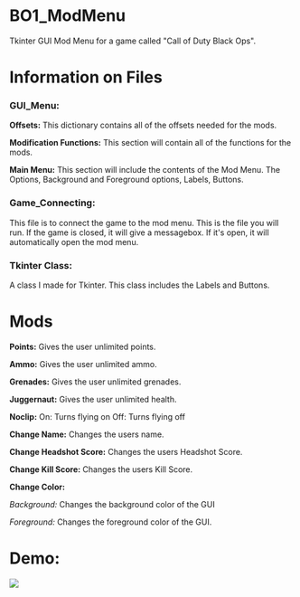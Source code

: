 # BO1_ModMenu
Tkinter GUI Mod Menu for a game called "Call of Duty Black Ops".

# Information on Files
### GUI_Menu: 

**Offsets:**
This dictionary contains all of the offsets needed for the mods.

**Modification Functions:**
This section will contain all of the functions for the mods. 

**Main Menu:**
This section will include the contents of the Mod Menu. The Options, Background and Foreground options, Labels, Buttons.

### Game_Connecting:
This file is to connect the game to the mod menu. This is the file you will run. If the game is closed, it will give a messagebox. If it's open, it will automatically open the mod menu.

### Tkinter Class:
A class I made for Tkinter. This class includes the Labels and Buttons.


# Mods
**Points:**
Gives the user unlimited points.


**Ammo:**
Gives the user unlimited ammo.


**Grenades:**
Gives the user unlimited grenades.


**Juggernaut:**
Gives the user unlimited health.


**Noclip:**
On: Turns flying on
Off: Turns flying off


**Change Name:**
Changes the users name.


**Change Headshot Score:**
Changes the users Headshot Score.


**Change Kill Score:**
Changes the users Kill Score.


**Change Color:**

*Background:*
Changes the background color of the GUI

*Foreground:*
Changes the foreground color of the GUI.

# Demo:
![](https://github.com/Malik403/BO1_ModMenu/blob/main/Animation.gif)



